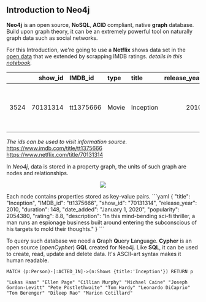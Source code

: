 ## Introduction to Neo4j
**Neo4j** is an open source, **NoSQL**, **ACID** compliant, native **graph** database.
Build upon graph theory, it can be an extremely powerful tool on naturally graph data such as social networks.

For this Introduction, we're going to use a **Netflix** shows data set in the [open data](https://www.kaggle.com/shivamb/netflix-shows?select=netflix_titles.csv) that we extended by scrapping IMDB ratings.
*details in this [notebook](https://github.com/Ismail-Maj/Neo4j/blob/main/notebook.ipynb).*

|      |   show_id | IMDB_id   | type   | title     |   release_year |   rating |   popularity | genres                                          | PG    |   duration |   seasons | director          | date_added      | country                       | cast                                               | description                                        |
|-----:|----------:|:----------|:-------|:----------|---------------:|---------:|-------------:|:------------------------------------------------|:------|-----------:|----------:|:------------------|:----------------|:------------------------------|:---------------------------------------------------|:---------------------------------------------------|
| 3524 |  70131314 | tt1375666 | Movie  | Inception |           2010 |      8.8 |  2.05438e+06 | Action & Adventure, Sci-Fi & Fantasy, Thrillers | PG-13 |        148 |       nan | Christopher Nolan | January 1, 2020 | United States, United Kingdom | Leonardo DiCaprio, Joseph Gordon-Levitt, Ellen Pag | In this mind-bending sci-fi thriller, a man runs a |
*The ids can be used to visit information source.*
https://www.imdb.com/title/tt1375666
https://www.netflix.com/title/70131314

In *Neo4j*, data is stored in a property graph, the units of such graph are nodes and relationships.

<p align="center">
  <img src="graph.png" />
</p>
Each node contains properties stored as key-value pairs.
```yaml
{
  "title": "Inception",
  "IMDB_id": "tt1375666",
  "show_id": "70131314", 
  "release_year": 2010,
  "duration": 148,
  "date_added": "January 1, 2020",
  "popularity": 2054380,
  "rating": 8.8,
  "description": "In this mind-bending sci-fi thriller, a man runs an espionage business built around entering the subconscious of his targets to mold their thoughts."
}
```

To query such database we need a **G**raph **Q**uery **L**anguage.
**Cypher** is an open source (*openCypher*) **GQL** created for Neo4j.
Like **SQL**, it can be used to create, read, update and delete data.
It's ASCII-art syntax makes it human readable.

```Cypher
MATCH (p:Person)-[:ACTED_IN]->(n:Shows {title:'Inception'}) RETURN p

"Lukas Haas" "Ellen Page" "Cillian Murphy" "Michael Caine" "Joseph Gordon-Levitt" "Pete Postlethwaite" "Tom Hardy" "Leonardo DiCaprio" "Tom Berenger" "Dileep Rao" "Marion Cotillard"
```








